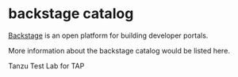 # backstage catalog

[Backstage](https://backstage.io/) is an open platform for building developer portals.

More information about the backstage catalog would be listed here.

Tanzu Test Lab for TAP